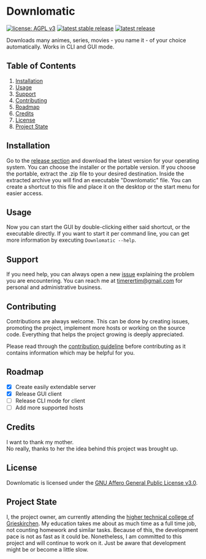 # Downlomatic

[![license: AGPL v3](https://img.shields.io/github/license/TimerErTim/downlomatic?color=blue&style=flat-square)](https://www.gnu.org/licenses/agpl-3.0)
[![latest stable release](https://img.shields.io/github/v/release/TimerErTim/downlomatic?label=stable%20release&style=flat-square)](https://github.com/TimerErTim/downlomatic/releases/latest/)
[![latest release](https://img.shields.io/github/v/release/TimerErTim/downlomatic?include_prereleases&label=latest%20release&style=flat-square)](https://github.com/TimerErTim/downlomatic/releases/)  

Downloads many animes, series, movies - you name it - of your choice automatically. Works in CLI and GUI mode.

## Table of Contents

1. [Installation](#installation)
2. [Usage](#usage)
3. [Support](#support)
4. [Contributing](#contributing)
5. [Roadmap](#roadmap)
6. [Credits](#credits)
7. [License](#license)
8. [Project State](#project-state)

## Installation

Go to the [release section](https://github.com/TimerErTim/downlomatic/releases) and download the latest version for your
operating system. You can choose the installer or the portable version. If you choose the portable, extract the .zip
file to your desired destination. Inside the extracted archive you will find an executable "Downlomatic" file. You can
create a shortcut to this file and place it on the desktop or the start menu for easier access.

## Usage

Now you can start the GUI by double-clicking either said shortcut, or the executable directly. If you want to start it
per command line, you can get more information by executing `Downlomatic --help`.

## Support

If you need help, you can always open a new [issue](https://github.com/TimerErTim/downlomatic/issues)
explaining the problem you are encountering. You can reach me at <timerertim@gmail.com> for personal and administrative
business.

## Contributing

Contributions are always welcome. This can be done by creating issues, promoting the project, implement more hosts or
working on the source code. Everything that helps the project growing is deeply appreciated.

Please read through the [contribution guideline](CONTRIBUTING.md) before contributing as it contains information which
may be helpful for you.

## Roadmap

- [x] Create easily extendable server
- [x] Release GUI client
- [ ] Release CLI mode for client
- [ ] Add more supported hosts

## Credits

I want to thank my mother.  
No really, thanks to her the idea behind this project was brought up.

## License

Downlomatic is licensed under the [GNU Affero General Public License v3.0](LICENSE).

## Project State

I, the project owner, am currently attending
the [higher technical college of Grieskirchen](https://github.com/HTBLA-Grieskirchen). My education takes me about as
much time as a full time job, not counting homework and similar tasks. Because of this, the development pace is not as
fast as it could be. Nonetheless, I am committed to this project and will continue to work on it. Just be aware that
development might be or become a little slow.
